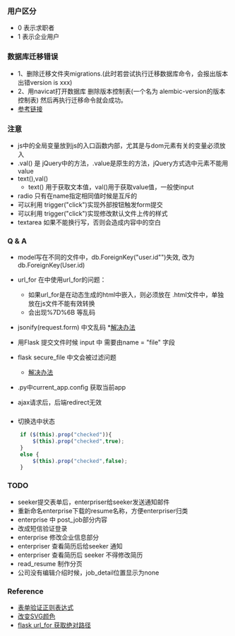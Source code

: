 ### 用户区分
* 0 表示求职者
* 1 表示企业用户

### 数据库迁移错误
* 1、删除迁移文件夹migrations.(此时若尝试执行迁移数据库命令，会报出版本出错version is xxx)
* 2、用navicat打开数据库  删除版本控制表(一个名为 alembic-version的版本控制表)
然后再执行迁移命令就会成功。
* [参考链接](https://blog.csdn.net/weixin_30770783/article/details/98003451?depth_1-utm_source=distribute.pc_relevant.none-task&utm_source=distribute.pc_relevant.none-task)

### 注意
* js中的全局变量放到js的入口函数内部，尤其是与dom元素有关的变量必须放入
* .val() 是 jQuery中的方法，.value是原生的方法，jQuery方式选中元素不能用value
* text(),val()
    * text() 用于获取文本值，val()用于获取value值，一般使input
* radio 只有在name指定相同值时候是互斥的
* 可以利用 trigger("click")实现外部按钮触发form提交
* 可以利用 trigger("click")实现修改默认文件上传的样式
* textarea 如果不能换行写，否则会造成内容中的空白
### Q & A
* model写在不同的文件中，db.ForeignKey("user.id"")失效, 改为db.ForeignKey(User.id)
* url_for 在<script></script>中使用url_for的问题：
    * 如果url_for是在动态生成的html中嵌入，则必须放在 .html文件中，单独放在js文件不能有效转换
    * 会出现%7D%6B 等乱码
* jsonify(request.form) 中文乱码
    *[解决办法](https://blog.csdn.net/fo11ower/article/details/70062524)
* 用Flask 提交文件时候 input 中 需要由name = "file" 字段
* flask secure_file 中文会被过滤问题
    * [解决办法](https://www.jianshu.com/p/ecda2752e5b8)
* .py中current_app.config 获取当前app

* ajax请求后，后端redirect无效

    
###
* 切换选中状态
```javascript
    if ($(this).prop("checked")){
        $(this).prop("checked",true);
    }
    else {
        $(this).prop("checked",false);
    }
```

### TODO
* seeker提交表单后，enterpriser给seeker发送通知邮件
* 重新命名enterprise下载的resume名称，方便enterpriser归类
* enterprise 中 post_job部分内容
* 改成短信验证登录
* enterprise 修改企业信息部分
* enterpriser 查看简历后给seeker 通知
* enterpriser 查看简历后 seeker 不得修改简历
* read_resume 制作分页
* 公司没有编辑介绍时候，job_detail位置显示为none

### Reference
* [表单验证正则表达式](https://blog.csdn.net/tp851716/article/details/43451247?utm_source=copy)
* [改变SVG颜色](https://stackoverflow.com/questions/22252472/how-to-change-the-color-of-an-svg-element)
* [flask url_for 获取绝对路径](https://zhuanlan.zhihu.com/p/107978600)